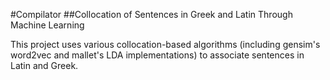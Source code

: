 #Compilator
##Collocation of Sentences in Greek and Latin Through Machine Learning

This project uses various collocation-based algorithms (including gensim's word2vec and mallet's LDA implementations) to associate sentences in Latin and Greek.